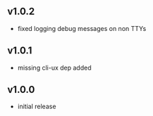 ## v1.0.2

- fixed logging debug messages on non TTYs

## v1.0.1

- missing cli-ux dep added

## v1.0.0

- initial release
